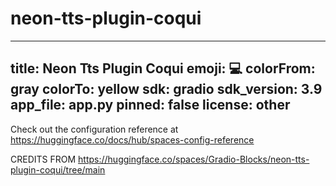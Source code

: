 # neon-tts-plugin-coqui
---
title: Neon Tts Plugin Coqui
emoji: 💻
colorFrom: gray
colorTo: yellow
sdk: gradio
sdk_version: 3.9
app_file: app.py
pinned: false
license: other
---

Check out the configuration reference at https://huggingface.co/docs/hub/spaces-config-reference

CREDITS FROM https://huggingface.co/spaces/Gradio-Blocks/neon-tts-plugin-coqui/tree/main
